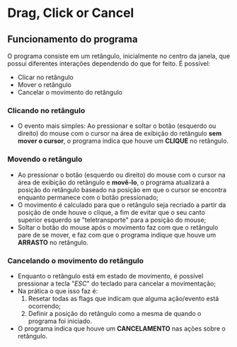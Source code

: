 # Drag, Click or Cancel

## Funcionamento do programa
O programa consiste em um retângulo, inicialmente no centro da janela, que possui diferentes interações dependendo do que for feito. É possível:
* Clicar no retângulo
* Mover o retângulo
* Cancelar o movimento do retângulo

### Clicando no retângulo
- O evento mais simples: Ao pressionar e soltar o botão (esquerdo ou direito) do mouse com o cursor na área de exibição do retângulo **sem mover o cursor**, o programa indica que houve um **CLIQUE** no retângulo.

### Movendo o retângulo
- Ao pressionar o botão (esquerdo ou direito) do mouse com o cursor na área de exibição do retângulo e **movê-lo**, o programa atualizará a posição do retângulo baseado na posição em que o cursor se encontra enquanto permanece com o botão pressionado;
- O movimento é calculado para que o retângulo seja recriado a partir da posição de onde houve o clique, a fim de evitar que o seu canto superior esquerdo se "teletransporte" para a posição do mouse;
- Soltar o botão do mouse após o movimento faz com que o retângulo pare de se mover, e faz com que o programa indique que houve um **ARRASTO** no retângulo.

### Cancelando o movimento do retângulo
- Enquanto o retângulo está em estado de movimento, é possível pressionar a tecla "*ESC*" do teclado para cancelar a movimentação;
- Na prática o que isso faz é:
  1. Resetar todas as flags que indicam que alguma ação/evento está ocorrendo;
  2. Definir a posição do retângulo como a mesma de quando o programa foi iniciado.
- O programa indica que houve um **CANCELAMENTO** nas ações sobre o retângulo.

